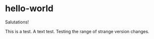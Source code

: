 # hello-world
Salutations!

This is a test. A text test. Testing the range of strange version changes.
